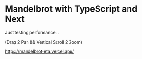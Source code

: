 # Mandelbrot with TypeScript and Next

Just testing performance...

(Drag 2 Pan && Vertical Scroll 2 Zoom)

https://mandelbrot-eta.vercel.app/
